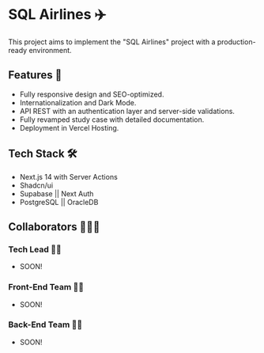 # SQL Airlines ✈️

This project aims to implement the "SQL Airlines" project with a production-ready environment.

## Features 📝

+ Fully responsive design and SEO-optimized.
+ Internationalization and Dark Mode.
+ API REST with an authentication layer and server-side validations.
+ Fully revamped study case with detailed documentation.
+ Deployment in Vercel Hosting.

## Tech Stack 🛠️

+ Next.js 14 with Server Actions
+ Shadcn/ui
+ Supabase || Next Auth
+ PostgreSQL || OracleDB

## Collaborators 🧑‍🤝‍🧑

### Tech Lead 👨‍🏭
+ SOON!

### Front-End Team 🧑‍🎨
+ SOON!

### Back-End Team 🧑‍🔧 
+ SOON!
